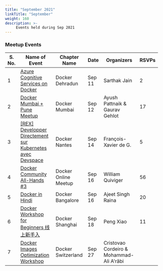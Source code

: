```yaml
---
title: "September 2021"
linkTitle: "September"
weight: 160
description: >-
     Events held during Sep 2021
---
```



### Meetup Events

| S. No. | Name of Event    |  Chapter Name | Date | Organizers  | RSVPs | 
|-----------|-----------|-------------|----------------|-------------|------------|
| 1 | [Azure Cognitive Services on Docker](https://www.meetup.com/Docker-Dehradun/events/280632120/) | Docker Dehradun | Sep 11 | Sarthak Jain | 2 | <br>
| 2 | [Docker Mumbai + Pune Meetup](https://www.meetup.com/Docker-Mumbai/events/280314453/) |  Docker Mumbai |  Sep 12 | Ayush Pattnaik & Gaurav Gehlot |  17 | <br>
| 3 | [[REX] Developper Directement sur Kubernetes avec Devspace](https://www.meetup.com/Docker-Nantes/events/280460333) | Docker Nantes  | Sep 14 | François-Xavier de G. | 5 | <br>
| 4 | [Docker Community All-Hands #3](https://www.meetup.com/Docker-Online-Meetup/events/280169730/) | Docker Online Meetup | Sep 16 | William Quiviger | 56 | <br>
| 5 | [Docker in Hindi](https://www.meetup.com/Docker-Bangalore/events/280259077/)  | Docker Bangalore | Sep 16 | Ajeet Singh Raina | 20 | <br>
| 6 | [Docker Workshop for Beginners 线上新手入](https://www.meetup.com/Docker-Shanghai/events/280159985/) | Docker Shanghai | Sep 18 | Peng Xiao | 11 | <br>
| 7 | [Docker Images Optimization Workshop](https://www.meetup.com/Docker-Switzerland/events/280186771/) |  Docker Switzerland |  Sep 27 | Cristovao Cordeiro & Mohammad-Ali A'râbi |   | <br>

